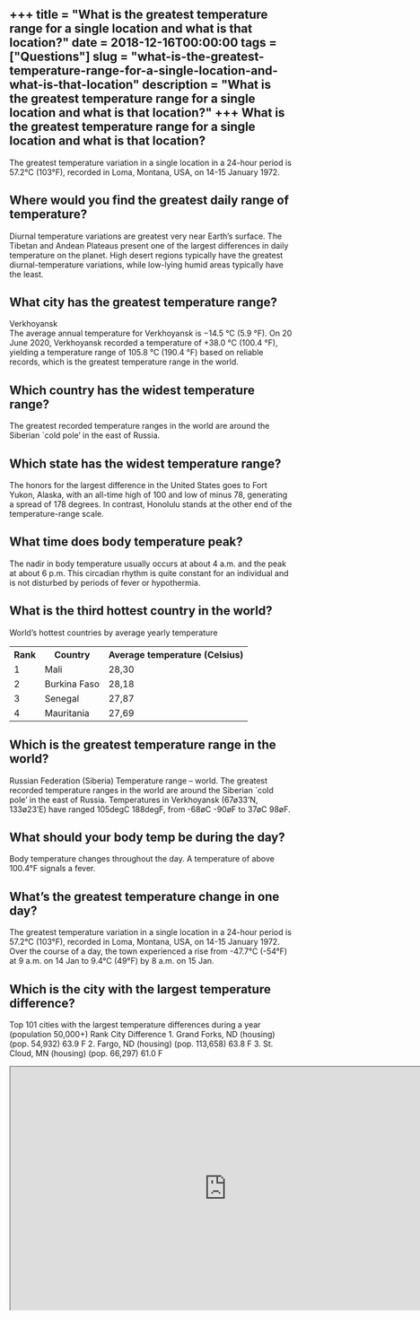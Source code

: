 +++
title = "What is the greatest temperature range for a single location and what is that location?"
date = 2018-12-16T00:00:00
tags = ["Questions"]
slug = "what-is-the-greatest-temperature-range-for-a-single-location-and-what-is-that-location"
description = "What is the greatest temperature range for a single location and what is that location?"
+++
What is the greatest temperature range for a single location and what is that location?
---------------------------------------------------------------------------------------

The greatest temperature variation in a single location in a 24-hour period is 57.2°C (103°F), recorded in Loma, Montana, USA, on 14-15 January 1972.

Where would you find the greatest daily range of temperature?
-------------------------------------------------------------

Diurnal temperature variations are greatest very near Earth’s surface. The Tibetan and Andean Plateaus present one of the largest differences in daily temperature on the planet. High desert regions typically have the greatest diurnal-temperature variations, while low-lying humid areas typically have the least.

What city has the greatest temperature range?
---------------------------------------------

Verkhoyansk  
The average annual temperature for Verkhoyansk is −14.5 °C (5.9 °F). On 20 June 2020, Verkhoyansk recorded a temperature of +38.0 °C (100.4 °F), yielding a temperature range of 105.8 °C (190.4 °F) based on reliable records, which is the greatest temperature range in the world.

Which country has the widest temperature range?
-----------------------------------------------

The greatest recorded temperature ranges in the world are around the Siberian `cold pole’ in the east of Russia.

Which state has the widest temperature range?
---------------------------------------------

The honors for the largest difference in the United States goes to Fort Yukon, Alaska, with an all-time high of 100 and low of minus 78, generating a spread of 178 degrees. In contrast, Honolulu stands at the other end of the temperature-range scale.

What time does body temperature peak?
-------------------------------------

The nadir in body temperature usually occurs at about 4 a.m. and the peak at about 6 p.m. This circadian rhythm is quite constant for an individual and is not disturbed by periods of fever or hypothermia.

What is the third hottest country in the world?
-----------------------------------------------

World’s hottest countries by average yearly temperature

<table><tr><th>Rank</th><th>Country</th><th>Average temperature (Celsius)</th></tr><tr><td>1</td><td>Mali</td><td>28,30</td></tr><tr><td>2</td><td>Burkina Faso</td><td>28,18</td></tr><tr><td>3</td><td>Senegal</td><td>27,87</td></tr><tr><td>4</td><td>Mauritania</td><td>27,69</td></tr></table>

Which is the greatest temperature range in the world?
-----------------------------------------------------

Russian Federation (Siberia) Temperature range – world. The greatest recorded temperature ranges in the world are around the Siberian `cold pole’ in the east of Russia. Temperatures in Verkhoyansk (67ø33’N, 133ø23’E) have ranged 105degC 188degF, from -68øC -90øF to 37øC 98øF.

What should your body temp be during the day?
---------------------------------------------

Body temperature changes throughout the day. A temperature of above 100.4°F signals a fever.

What’s the greatest temperature change in one day?
--------------------------------------------------

The greatest temperature variation in a single location in a 24-hour period is 57.2°C (103°F), recorded in Loma, Montana, USA, on 14-15 January 1972. Over the course of a day, the town experienced a rise from -47.7°C (-54°F) at 9 a.m. on 14 Jan to 9.4°C (49°F) by 8 a.m. on 15 Jan.

Which is the city with the largest temperature difference?
----------------------------------------------------------

Top 101 cities with the largest temperature differences during a year (population 50,000+) Rank City Difference 1. Grand Forks, ND (housing) (pop. 54,932) 63.9 F 2. Fargo, ND (housing) (pop. 113,658) 63.8 F 3. St. Cloud, MN (housing) (pop. 66,297) 61.0 F

<iframe allow="accelerometer; autoplay; clipboard-write; encrypted-media; gyroscope; picture-in-picture" allowfullscreen="" class="__youtube_prefs__  epyt-is-override  no-lazyload" data-no-lazy="1" data-origheight="433" data-origwidth="770" data-skipgform_ajax_framebjll="" height="433" id="_ytid_63362" loading="lazy" src="https://www.youtube.com/embed/VSW55-88MMc?enablejsapi=1&autoplay=0&cc_load_policy=0&cc_lang_pref=&iv_load_policy=1&loop=0&modestbranding=0&rel=1&fs=1&playsinline=0&autohide=2&theme=dark&color=red&controls=1&" title="YouTube player" width="770"></iframe>